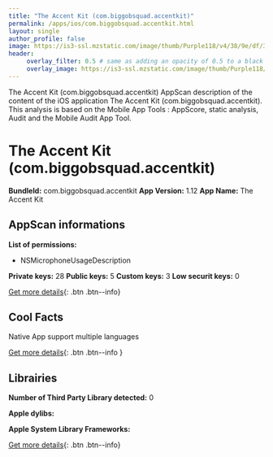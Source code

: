 ```yaml
---
title: "The Accent Kit (com.biggobsquad.accentkit)"
permalink: /apps/ios/com.biggobsquad.accentkit.html
layout: single
author_profile: false
image: https://is3-ssl.mzstatic.com/image/thumb/Purple118/v4/38/9e/df/389edf4c-4110-cc34-8dd1-e8253587c5f1/AppIcon-1x_U007emarketing-85-220-5.jpeg/512x512bb.jpg
header: 
     overlay_filter: 0.5 # same as adding an opacity of 0.5 to a black background
     overlay_image: https://is3-ssl.mzstatic.com/image/thumb/Purple118/v4/38/9e/df/389edf4c-4110-cc34-8dd1-e8253587c5f1/AppIcon-1x_U007emarketing-85-220-5.jpeg/512x512bb.jpg
---
```

The Accent Kit (com.biggobsquad.accentkit) AppScan description of the content of the iOS application The Accent Kit (com.biggobsquad.accentkit). This analysis is based on the Mobile App Tools : AppScore, static analysis, Audit and the Mobile Audit App Tool.

# The Accent Kit (com.biggobsquad.accentkit)

**BundleId:** com.biggobsquad.accentkit
**App Version:** 1.12
**App Name:** The Accent Kit


## AppScan informations 

**List of permissions:** 
- NSMicrophoneUsageDescription
  
  
**Private keys:** 28
**Public keys:** 5
**Custom keys:** 3
**Low securit keys:** 0
  
[Get more details](/pricing.html){: .btn .btn--info}

## Cool Facts

Native App
support multiple languages
  
[Get more details](/pricing.html){: .btn .btn--info }

## Librairies 
**Number of Third Party Library detected:** 0


**Apple dylibs:**


**Apple System Library Frameworks:**


  
[Get more details](/pricing.html){: .btn .btn--info}

